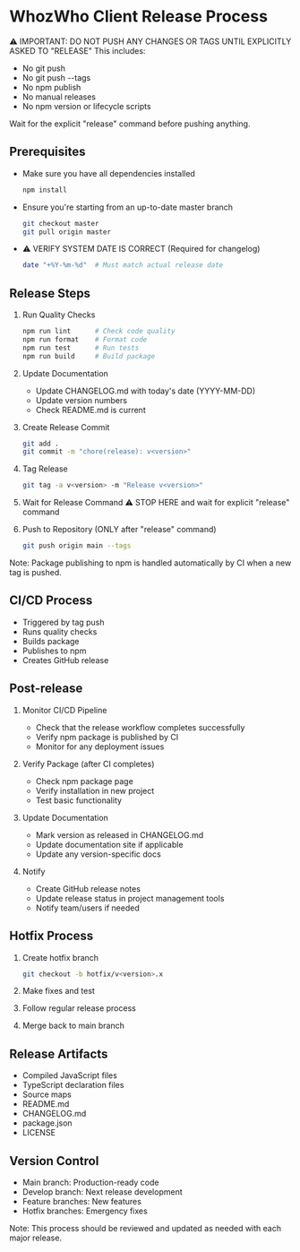 # WhozWho Client Release Process

⚠️ IMPORTANT: DO NOT PUSH ANY CHANGES OR TAGS UNTIL EXPLICITLY ASKED TO "RELEASE"
This includes:
- No git push
- No git push --tags
- No npm publish
- No manual releases
- No npm version or lifecycle scripts

Wait for the explicit "release" command before pushing anything.

## Prerequisites
- Make sure you have all dependencies installed
  ```bash
  npm install
  ```
- Ensure you're starting from an up-to-date master branch
  ```bash
  git checkout master
  git pull origin master
  ```
- ⚠️ VERIFY SYSTEM DATE IS CORRECT (Required for changelog)
  ```bash
  date "+%Y-%m-%d"  # Must match actual release date
  ```

## Release Steps
1. Run Quality Checks
   ```bash
   npm run lint      # Check code quality
   npm run format    # Format code
   npm run test      # Run tests
   npm run build     # Build package
   ```

2. Update Documentation
   - Update CHANGELOG.md with today's date (YYYY-MM-DD)
   - Update version numbers
   - Check README.md is current

3. Create Release Commit
   ```bash
   git add .
   git commit -m "chore(release): v<version>"
   ```

4. Tag Release
   ```bash
   git tag -a v<version> -m "Release v<version>"
   ```

5. Wait for Release Command
   ⚠️ STOP HERE and wait for explicit "release" command

6. Push to Repository (ONLY after "release" command)
   ```bash
   git push origin main --tags
   ```

Note: Package publishing to npm is handled automatically by CI when a new tag is pushed.

## CI/CD Process
- Triggered by tag push
- Runs quality checks
- Builds package
- Publishes to npm
- Creates GitHub release

## Post-release
1. Monitor CI/CD Pipeline
   - Check that the release workflow completes successfully
   - Verify npm package is published by CI
   - Monitor for any deployment issues

2. Verify Package (after CI completes)
   - Check npm package page
   - Verify installation in new project
   - Test basic functionality

3. Update Documentation
   - Mark version as released in CHANGELOG.md
   - Update documentation site if applicable
   - Update any version-specific docs

4. Notify
   - Create GitHub release notes
   - Update release status in project management tools
   - Notify team/users if needed

## Hotfix Process
1. Create hotfix branch
   ```bash
   git checkout -b hotfix/v<version>.x
   ```

2. Make fixes and test
3. Follow regular release process
4. Merge back to main branch

## Release Artifacts
- Compiled JavaScript files
- TypeScript declaration files
- Source maps
- README.md
- CHANGELOG.md
- package.json
- LICENSE

## Version Control
- Main branch: Production-ready code
- Develop branch: Next release development
- Feature branches: New features
- Hotfix branches: Emergency fixes

Note: This process should be reviewed and updated as needed with each major release. 